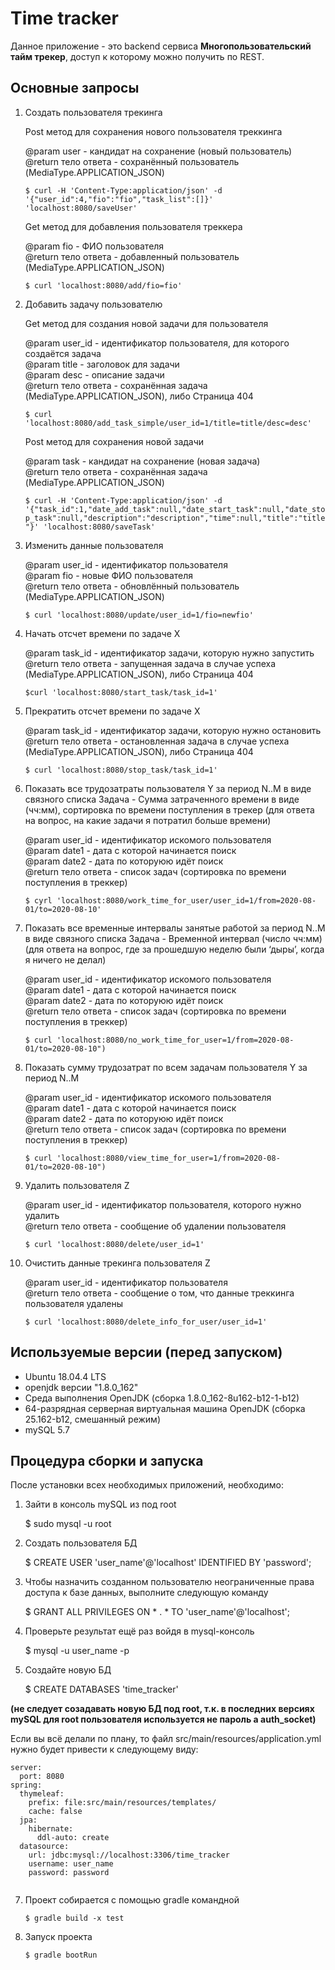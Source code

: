 # Time tracker

Данное приложение - это backend сервиса **Многопользовательский тайм трекер**, доступ к которому можно получить по REST.

## Основные запросы

1. Создать пользователя трекинга

    Post метод для сохранения нового пользователя треккинга       
    
    @param user - кандидат на сохранение (новый пользователь)          
    @return тело ответа - сохранённый пользователь (MediaType.APPLICATION_JSON)            
    
    ````$ curl -H 'Content-Type:application/json' -d '{"user_id":4,"fio":"fio","task_list":[]}' 'localhost:8080/saveUser'````
    
    Get метод для добавления пользователя треккера          

    @param fio - ФИО пользователя           
    @return тело ответа - добавленный пользователь (MediaType.APPLICATION_JSON)            

    ````$ curl 'localhost:8080/add/fio=fio'````


2. Добавить задачу пользователю
     
    Get метод для создания новой задачи для пользователя               
     
    @param user_id - идентификатор пользователя, для которого создаётся задача            
    @param title   - заголовок для задачи          
    @param desc    - описание задачи             
    @return тело ответа - сохранённая задача (MediaType.APPLICATION_JSON), либо Страница 404                
     
    ````$ curl 'localhost:8080/add_task_simple/user_id=1/title=title/desc=desc'````
     
    Post метод для сохранения новой задачи                      

    @param task - кандидат на сохранение (новая задача)                        
    @return тело ответа - сохранённая задача (MediaType.APPLICATION_JSON)                       
    
    ````$ curl -H 'Content-Type:application/json' -d '{"task_id":1,"date_add_task":null,"date_start_task":null,"date_stop_task":null,"description":"description","time":null,"title":"title"}' 'localhost:8080/saveTask'````
3. Изменить данные пользователя                               
    
    @param user_id - идентификатор пользователя                          
    @param fio - новые ФИО пользователя                                               
    @return тело ответа - обновлённый пользователь (MediaType.APPLICATION_JSON)               
    
    ````$ curl 'localhost:8080/update/user_id=1/fio=newfio'````
4. Начать отсчет времени по задаче Х                                        

    @param task_id - идентификатор задачи, которую нужно запустить                                                
    @return тело ответа - запущенная задача в случае успеха (MediaType.APPLICATION_JSON), либо Страница 404                    
    
    ````$curl 'localhost:8080/start_task/task_id=1'````
5. Прекратить отсчет времени по задаче Х                                  
 
    @param task_id - идентификатор задачи, которую нужно остановить                        
    @return тело ответа - остановленная задача в случае успеха (MediaType.APPLICATION_JSON), либо Страница 404                       
    
    ````$ curl 'localhost:8080/stop_task/task_id=1'````
6. Показать все трудозатраты пользователя Y за период N..M в виде связного списка Задача - Сумма затраченного времени в виде (чч:мм), сортировка по времени поступления в трекер (для ответа на вопрос, на какие задачи я потратил больше времени)

    @param user_id - идентификатор искомого пользователя               
    @param date1   - дата с которой начинается поиск                   
    @param date2   - дата по которуюю идёт поиск                                            
    @return тело ответа - список задач (сортировка по времени поступления в треккер)                     

    ````$ cyrl 'localhost:8080/work_time_for_user/user_id=1/from=2020-08-01/to=2020-08-10'````
7. Показать все временные интервалы занятые работой за период N..M в виде связного списка Задача - Временной интервал (число чч:мм) (для ответа на вопрос, где за прошедшую неделю были ‘дыры’, когда я ничего не делал)

    @param user_id - идентификатор искомого пользователя                         
    @param date1   - дата с которой начинается поиск                             
    @param date2   - дата по которуюю идёт поиск                                           
    @return тело ответа - список задач (сортировка по времени поступления в треккер)                              
    
    ````$ curl 'localhost:8080/no_work_time_for_user=1/from=2020-08-01/to=2020-08-10")````
8. Показать сумму трудозатрат по всем задачам пользователя Y за период N..M

    @param user_id - идентификатор искомого пользователя                   
    @param date1   - дата с которой начинается поиск                  
    @param date2   - дата по которуюю идёт поиск                                             
    @return тело ответа - список задач (сортировка по времени поступления в треккер)                  
    
    ````$ curl 'localhost:8080/view_time_for_user=1/from=2020-08-01/to=2020-08-10")````
9. Удалить пользователя Z
    
    @param user_id - идентификатор пользователя, которого нужно удалить                 
    @return тело ответа - сообщение об удалении пользователя                           
    
    ````$ curl 'localhost:8080/delete/user_id=1'````
10. Очистить данные трекинга пользователя Z

    @param user_id - идентификатор пользователя                       
    @return тело ответа - сообщение о том, что данные треккинга пользователя удалены                               
   
    ````$ curl 'localhost:8080/delete_info_for_user/user_id=1'````

## Используемые версии (перед запуском)

* Ubuntu 18.04.4 LTS
* openjdk версии "1.8.0_162"
* Среда выполнения OpenJDK (сборка 1.8.0_162-8u162-b12-1-b12)
* 64-разрядная серверная виртуальная машина OpenJDK (сборка 25.162-b12, смешанный режим)
* mySQL 5.7

## Процедура сборки и запуска

После установки всех необходимых приложений, необходимо:
1. Зайти в консоль mySQL из под root

    $ sudo mysql -u root
2. Создать пользователя БД

    $ CREATE USER 'user_name'@'localhost' IDENTIFIED BY 'password';
3. Чтобы назначить созданном пользователю неограниченные права доступа к базе данных, выполните следующую команду

    $ GRANT ALL PRIVILEGES ON * . * TO 'user_name'@'localhost';
4. Проверьте результат ещё раз войдя в mysql-консоль

    $ mysql -u user_name -p
5. Создайте новую БД

    $ CREATE DATABASES 'time_tracker'
    
**(не следует созадавать новую БД под root, т.к. в последних версиях mySQL для root пользователя используется не пароль а auth_socket)**  

Если вы всё делали по плану, то файл src/main/resources/application.yml нужно будет привести к следующему виду:

````
server:
  port: 8080
spring:
  thymeleaf:
    prefix: file:src/main/resources/templates/
    cache: false
  jpa:
    hibernate:
      ddl-auto: create
  datasource:
    url: jdbc:mysql://localhost:3306/time_tracker
    username: user_name
    password: password
    
````

7. Проект собирается с помощью gradle командной

    ````$ gradle build -x test````
8. Запуск проекта

    ````$ gradle bootRun````
